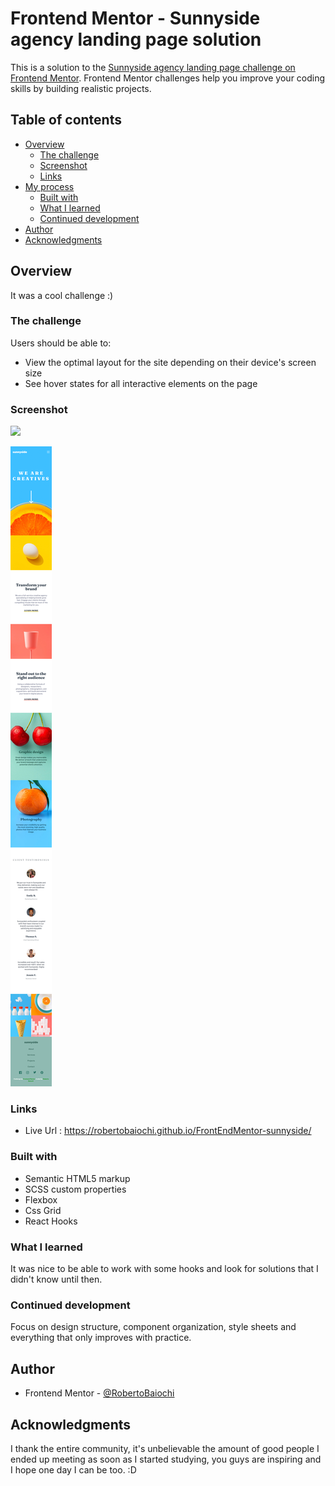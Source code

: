 # Frontend Mentor - Sunnyside agency landing page solution

This is a solution to the [Sunnyside agency landing page challenge on Frontend Mentor](https://www.frontendmentor.io/challenges/sunnyside-agency-landing-page-7yVs3B6ef). Frontend Mentor challenges help you improve your coding skills by building realistic projects.

## Table of contents

- [Overview](#overview)
  - [The challenge](#the-challenge)
  - [Screenshot](#screenshot)
  - [Links](#links)
- [My process](#my-process)
  - [Built with](#built-with)
  - [What I learned](#what-i-learned)
  - [Continued development](#continued-development)
- [Author](#author)
- [Acknowledgments](#acknowledgments)


## Overview
 It was a cool challenge :)
### The challenge

Users should be able to:

- View the optimal layout for the site depending on their device's screen size
- See hover states for all interactive elements on the page

### Screenshot

![](./desktop.png)

![](./mobile.png)


### Links

- Live Url : https://robertobaiochi.github.io/FrontEndMentor-sunnyside/

### Built with

- Semantic HTML5 markup
- SCSS custom properties
- Flexbox
- Css Grid
- React Hooks


### What I learned

It was nice to be able to work with some hooks and look for solutions that I didn't know until then.

### Continued development

Focus on design structure, component organization, style sheets and everything that only improves with practice.

## Author

- Frontend Mentor - [@RobertoBaiochi](https://www.frontendmentor.io/profile/RobertoBaiochi)

## Acknowledgments

I thank the entire community, it's unbelievable the amount of good people I ended up meeting as soon as I started studying, you guys are inspiring and I hope one day I can be too. :D
